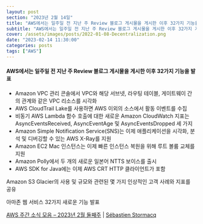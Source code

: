 ```yaml
---
layout: post
section: "2023년 2월 14일"
title: "AWS에서는 일주일 전 지난 주 Review 블로그 게시물을 게시한 이후 32가지 기능을 발표"
subtitle: "AWS에서는 일주일 전 지난 주 Review 블로그 게시물을 게시한 이후 32가지 기능을 발표"
cover: /assets/images/posts/2022-01-08-Decentralization.png
date: "2023-02-14 11:30:00"
categories: posts
tags: ["AWS"]
---
```


<div class="row mb-3">
    <div class="col-xl-5 col-lg-12">
        <div class="card">
            <div class="card-body">
                <h4 class="card-title">
                    AWS에서는 일주일 전 지난 주 Review 블로그 게시물을 게시한 이후 32가지 기능을 발표
                </h4>
                <p class="card-text">
                    <ul>
                        <li>Amazon VPC 관리 콘솔에서 VPC와 해당 서브넷, 라우팅 테이블, 게이트웨이 간의 관계와 같은 VPC 리소스를 시각화</li>
                        <li>AWS CloudTrail Lake를 사용하면 AWS 이외의 소스에서 활동 이벤트를 수집</li>
                        <li>비동기 AWS Lambda 함수 호출에 대한 새로운 Amazon CloudWatch 지표는 AsyncEventsReceived, AsyncEventAge 및 AsyncEventsDropped 세 가지</li>
                        <li>Amazon Simple Notification Service(SNS)는 이제 애플리케이션을 시각화, 분석 및 디버깅할 수 있는 AWS X-Ray를 지원</li>
                        <li>Amazon EC2 Mac 인스턴스는 이제 빠른 인스턴스 복원을 위해 루트 볼륨 교체를 지원</li>
                        <li>Amazon Polly에서 두 개의 새로운 일본어 NTTS 보이스를 출시</li>
                        <li>AWS SDK for Java에는 이제 AWS CRT HTTP 클라이언트가 포함</li>
                    </ul>
                </p>
                <p class="card-text">
                    Amazon S3 Glacier의 사용 및 규모와 관련된 몇 가지 인상적인 고객 사례와 지표를 공유
                </p>
            </div>
        </div>
    </div>
    <div class="col-xl-7 col-lg-12 px-3 mt-3">
        <p class="mb-3">
            <span class="badge badge-outline-secondary">아마존 웹 서비스</span>
            <span class="badge badge-outline-secondary">32가지 새로운 기능 발표</span>
        </p>
        <p class="mb-3">
            <a href="https://aws.amazon.com/ko/blogs/korea/week-in-review-february-13-2023/">AWS 주간 소식 모음 – 2023년 2월 둘째주</a> | <a href="https://aws.amazon.com/ko/blogs/korea/author/stormacq/">Sébastien Stormacq</a>
        </p>
    </div>
</div>

